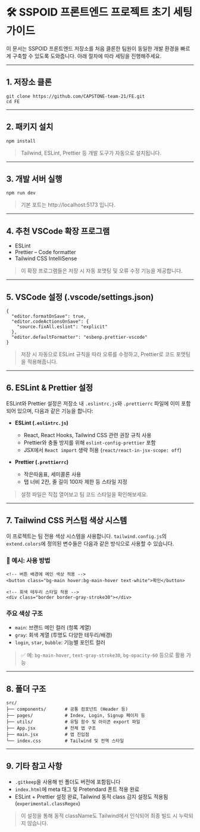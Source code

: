 # 🛠 SSPOID 프론트엔드 프로젝트 초기 세팅 가이드

이 문서는 SSPOID 프론트엔드 저장소를 처음 클론한 팀원이 동일한 개발 환경을 빠르게 구축할 수 있도록 도와줍니다. 아래 절차에 따라 세팅을 진행해주세요.

---

## 1. 저장소 클론

```
git clone https://github.com/CAPSTONE-team-21/FE.git
cd FE
```

---

## 2. 패키지 설치

```
npm install
```

> Tailwind, ESLint, Prettier 등 개발 도구가 자동으로 설치됩니다.

---

## 3. 개발 서버 실행

```
npm run dev
```

> 기본 포트는 http://localhost:5173 입니다.

---

## 4. 추천 VSCode 확장 프로그램

- ESLint
- Prettier – Code formatter
- Tailwind CSS IntelliSense

> 이 확장 프로그램들은 저장 시 자동 포맷팅 및 오류 수정 기능을 제공합니다.

---

## 5. VSCode 설정 (.vscode/settings.json)

```
{
  "editor.formatOnSave": true,
  "editor.codeActionsOnSave": {
    "source.fixAll.eslint": "explicit"
  },
  "editor.defaultFormatter": "esbenp.prettier-vscode"
}
```

> 저장 시 자동으로 ESLint 규칙을 따라 오류를 수정하고, Prettier로 코드 포맷팅을 적용해줍니다.

---

## 6. ESLint & Prettier 설정

ESLint와 Prettier 설정은 저장소 내 `.eslintrc.js`와 `.prettierrc` 파일에 이미 포함되어 있으며, 다음과 같은 기능을 합니다:

- **ESLint (`.eslintrc.js`)**

  - React, React Hooks, Tailwind CSS 관련 권장 규칙 사용
  - Prettier와 충돌 방지를 위해 `eslint-config-prettier` 포함
  - JSX에서 `React import` 생략 허용 (`react/react-in-jsx-scope: off`)

- **Prettier (`.prettierrc`)**
  - 작은따옴표, 세미콜론 사용
  - 탭 너비 2칸, 줄 길이 100자 제한 등 스타일 지정

> 설정 파일은 직접 열어보고 팀 코드 스타일을 확인해보세요.

---

## 7. Tailwind CSS 커스텀 색상 시스템

이 프로젝트는 팀 전용 색상 시스템을 사용합니다. `tailwind.config.js`의 `extend.colors`에 정의된 변수들은 다음과 같은 방식으로 사용할 수 있습니다.

### 🎨 예시: 사용 방법

```
<!-- 버튼 배경에 메인 색상 적용 -->
<button class="bg-main hover:bg-main-hover text-white">확인</button>

<!-- 회색 테두리 스타일 적용 -->
<div class="border border-gray-stroke30"></div>
```

### 주요 색상 구조

- `main`: 브랜드 메인 컬러 (청록 계열)
- `gray`: 회색 계열 (투명도 다양한 테두리/배경)
- `login`, `star`, `bubble`: 기능별 포인트 컬러

> ✅ 예: `bg-main-hover`, `text-gray-stroke30`, `bg-opacity-60` 등으로 활용 가능

---

## 8. 폴더 구조

```
src/
├── components/       # 공통 컴포넌트 (Header 등)
├── pages/            # Index, Login, Signup 페이지 등
├── utils/            # 유틸 함수 및 아이콘 export 파일
├── App.jsx           # 전체 앱 구조
├── main.jsx          # 앱 진입점
└── index.css         # Tailwind 및 전역 스타일
```

---

## 9. 기타 참고 사항

- `.gitkeep`을 사용해 빈 폴더도 버전에 포함됩니다
- `index.html`에 meta 태그 및 Pretendard 폰트 적용 완료
- ESLint + Prettier 설정 완료, Tailwind 동적 class 감지 설정도 적용됨 (`experimental.classRegex`)

> 이 설정을 통해 동적 className도 Tailwind에서 인식되어 최종 빌드 시 누락되지 않습니다.
